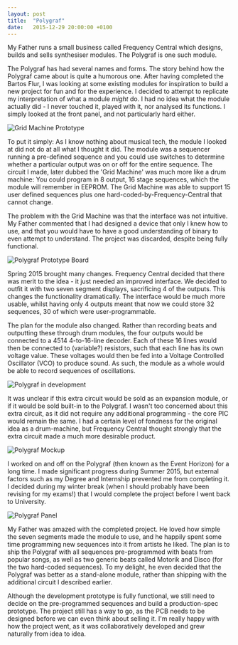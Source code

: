 ```yaml
---
layout: post
title:  "Polygraf"
date:   2015-12-29 20:00:00 +0100
---
```

My Father runs a small business called Frequency Central which
designs, builds and sells synthesiser modules.
The Polygraf is one such module.

The Polygraf has had several names and forms. 
The story behind how the Polygraf came about is quite a humorous one.
After having completed the Bartos Flur,
I was looking at some existing modules for
inspiration to build a new project for fun and for the experience.
I decided to attempt to replicate my interpretation of what a module *might* do.
I had no idea what the module actually did - 
I never touched it, played with it, nor analysed its functions. 
I simply looked at the front panel, and not particularly hard either.

![Grid Machine Prototype](/assets/images/polygraf-grid-machine.jpg)

To put it simply: 
As I know nothing about musical tech,
the module I looked at did not do at all what I thought it did.
The module was a sequencer running a pre-defined sequence 
and you could use switches to determine whether a particular output was
on or off for the entire sequence.
The circuit I made, later dubbed the 'Grid Machine'
was much more like a drum machine: 
You could program in 8 output, 16 stage sequences, which the module will remember in EEPROM.
The Grid Machine was able to support 15 user defined sequences 
plus one hard-coded-by-Frequency-Central that cannot change.

The problem with the Grid Machine was that the interface was not intuitive.
My Father commented that I had designed a device that only I knew how to use,
and that you would have to have a good understanding of binary to even
attempt to understand.
The project was discarded, despite being fully functional.

![Polygraf Prototype Board](/assets/images/polygraf-prototype.jpg)

Spring 2015 brought many changes.
Frequency Central decided that there was merit to the idea - 
it just needed an improved interface. 
We decided to outfit it with two seven segment displays,
sacrificing 4 of the outputs.
This changes the functionality dramatically.
The interface would be much more usable,
whilst having only 4 outputs meant that now we
could store 32 sequences, 30 of which were user-programmable.

The plan for the module also changed. 
Rather than recording beats and outputting these through drum modules,
the four outputs would be connected to a 4514 4-to-16-line decoder.
Each of these 16 lines would then be connected to (variable?) resistors,
such that each line has its own voltage value. These voltages would then
be fed into a Voltage Controlled Oscillator (VCO) to produce sound.
As such, the module as a whole would be able to record sequences of
oscillations.

![Polygraf in development](/assets/images/polygraf-in-development.jpg)

It was unclear if this extra circuit would be sold as an expansion module,
or if it would be sold built-in to the Polygraf. 
I wasn't too concerned about this extra circuit, 
as it did not require any additional programming -
the core PIC would remain the same. 
I had a certain level of fondness for the original idea as a drum-machine,
but Frequency Central thought strongly that the extra circuit
made a much more desirable product.

![Polygraf Mockup](/assets/images/polygraf-panel-mockup.jpg)

I worked on and off on the Polygraf (then known as the Event Horizon)
for a long time. I made significant progress during Summer 2015, 
but external factors such as my Degree and Internship prevented me from completing it.
I decided during my winter break 
(when I should probably have been revising for my exams!)
that I would complete the project before I went back to University.

![Polygraf Panel](/assets/images/polygraf-panel.jpg)

My Father was amazed with the completed project. 
He loved how simple the seven segments made the module to use,
and he happily spent some time programming new sequences into it from artists he liked.
The plan is to ship the Polygraf with all sequences pre-programmed with beats from 
popular songs, as well as two generic beats called Motorik and Disco
(for the two hard-coded sequences).
To my delight, he even decided that the Polygraf was better as a stand-alone module,
rather than shipping with the additional circuit I described earlier.

Although the development prototype is fully functional,
we still need to decide on the pre-programmed sequences
and build a production-spec prototype. The project still has a way to go,
as the PCB needs to be designed before we can even think about selling it.
I'm really happy with how the project went, as it was collaboratively developed
and grew naturally from idea to idea.


